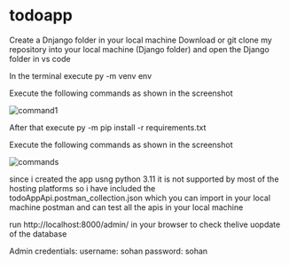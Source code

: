 # todoapp

Create a Dnjango folder in your local machine
Download or git clone my repository into your local machine (Django folder) and open the Django folder in vs code

In the terminal execute py -m venv env

Execute the following commands as shown in the screenshot

![command1](https://github.com/sohansshetty/todoapp/assets/77954795/1f749836-3019-491e-9ad7-aaa91942b5e1)

After that execute py -m pip install -r requirements.txt 

Execute the following commands as shown in the screenshot

![commands](https://github.com/sohansshetty/todoapp/assets/77954795/dcc4dc85-ba0c-49a6-9ab9-8e1dac4dc8f7)

since i created the app usng python 3.11 it is not supported by most of the hosting 
platforms so i have included the todoAppApi.postman_collection.json which you can import in 
your local machine postman and can test all the apis in your local machine

run http://localhost:8000/admin/ in your browser to check thelive uopdate of the database

Admin credentials:
username: sohan
password: sohan
